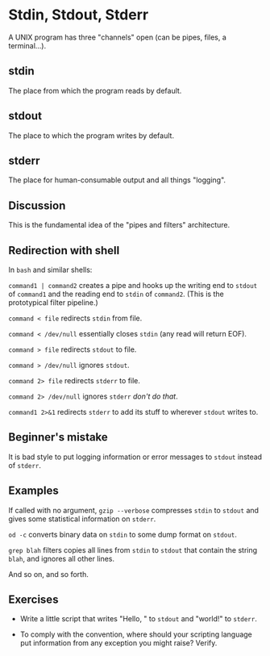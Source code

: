 # Stdin, Stdout, Stderr

A UNIX program has three "channels" open (can be pipes, files, a
terminal...).

## stdin

The place from which the program reads by default.

## stdout

The place to which the program writes by default.

## stderr

The place for human-consumable output and all things "logging".

## Discussion

This is the fundamental idea of the "pipes and filters"
architecture.

## Redirection with shell

In `bash` and similar shells:

`command1 | command2` creates a pipe and hooks up the writing end
to `stdout` of `command1` and the reading end to `stdin` of
`command2`.  (This is the prototypical filter pipeline.)

`command < file` redirects `stdin` from file.

`command < /dev/null` essentially closes `stdin` (any read will
return EOF).

`command > file` redirects `stdout` to file.

`command > /dev/null` ignores `stdout`.

`command 2> file` redirects `stderr` to file.

`command 2> /dev/null` ignores `stderr` *don't do that*.

`command1 2>&1` redirects `stderr` to add its stuff to wherever
`stdout` writes to.

## Beginner's mistake

It is bad style to put logging information or error messages to
`stdout` instead of `stderr`.

## Examples

If called with no argument, `gzip --verbose` compresses `stdin`
to `stdout` and gives some statistical information on `stderr`.

`od -c` converts binary data on `stdin` to some dump format
on `stdout`.

`grep blah` filters copies all lines from `stdin` to `stdout`
that contain the string `blah`, and ignores all other lines.

And so on, and so forth.

## Exercises

* Write a little script that writes "Hello, " to `stdout` and
  "world!" to `stderr`.

* To comply with the convention, where should your scripting
  language put information from any exception you might raise?
  Verify.
